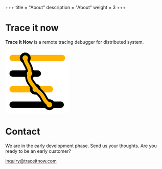 +++
title = "About"
description = "About"
weight = 3
+++

# Trace it now

**Trace It Now** is a remote tracing debugger for distributed system.

![](/logo.svg)

# Contact

We are in the early development phase. Send us your thoughts. Are you ready to be an early customer?

<a href="mailto:inquiry@traceitnow.com" target="_blank" rel="noopener noreferrer">inquiry@traceitnow.com</a>
